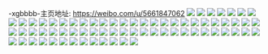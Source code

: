 -xgbbbb-主页地址: https://weibo.com/u/5661847062 
![](https://wx4.sinaimg.cn/mw2000/006bax3Ugy1h922v7bsxaj30u0140wjl.jpg) 
![](https://wx4.sinaimg.cn/mw2000/006bax3Ugy1h922v5upk6j30u0140k0t.jpg) 
![](https://wx4.sinaimg.cn/mw2000/006bax3Ugy1h922v49eovj30u01407c6.jpg) 
![](https://wx4.sinaimg.cn/mw2000/006bax3Ugy1h922v6jy3cj30u0140do8.jpg) 
![](https://wx4.sinaimg.cn/mw2000/006bax3Ugy1h922v3mxi9j30u0140n5a.jpg) 
![](https://wx4.sinaimg.cn/mw2000/006bax3Ugy1h922v82h9mj30u014046h.jpg) 
![](https://wx4.sinaimg.cn/mw2000/006bax3Ugy1h8gqq3sb8uj31400u0q7n.jpg) 
![](https://wx4.sinaimg.cn/mw2000/006bax3Ugy1h897bqdwt3j30u0140dkk.jpg) 
![](https://wx4.sinaimg.cn/mw2000/006bax3Ugy1h897brt6wcj30u0140wj3.jpg) 
![](https://wx4.sinaimg.cn/mw2000/006bax3Ugy1h82jpaxdioj30u00u0afc.jpg) 
![](https://wx4.sinaimg.cn/mw2000/006bax3Ugy1h82jo27defj30u00u0wje.jpg) 
![](https://wx4.sinaimg.cn/mw2000/006bax3Ugy1h82jo2ulvxj30u00u0af1.jpg) 
![](https://wx4.sinaimg.cn/mw2000/006bax3Ugy1h82jo3n7bqj30u00u0wjh.jpg) 
![](https://wx4.sinaimg.cn/mw2000/006bax3Ugy1h7rnxcazv6j30u01400zx.jpg) 
![](https://wx4.sinaimg.cn/mw2000/006bax3Ugy1h7rnxbktvuj30u01407bb.jpg) 
![](https://wx4.sinaimg.cn/mw2000/006bax3Ugy1h7rnxc02ulj30u0140q9s.jpg) 
![](https://wx4.sinaimg.cn/mw2000/006bax3Ugy1h7on5ctioij30u0140q8u.jpg) 
![](https://wx4.sinaimg.cn/mw2000/006bax3Ugy1h7on5db3vlj30u0140440.jpg) 
![](https://wx4.sinaimg.cn/mw2000/006bax3Ugy1h7on5dttsmj30u0140q7u.jpg) 
![](https://wx4.sinaimg.cn/mw2000/006bax3Ugy1h7on5ecd6gj30u0140tga.jpg) 
![](https://wx4.sinaimg.cn/mw2000/006bax3Ugy1h7on5c9s5gj30u0140jzd.jpg) 
![](https://wx4.sinaimg.cn/mw2000/006bax3Ugy1h7on5ewflyj30u0140n6r.jpg) 
![](https://wx4.sinaimg.cn/mw2000/006bax3Ugy1h77k6yebptj30u01403z1.jpg) 
![](https://wx4.sinaimg.cn/mw2000/006bax3Ugy1h6vbqv0gabj30cn0gv0tr.jpg) 
![](https://wx4.sinaimg.cn/mw2000/006bax3Ugy1h6vbquqkaoj30u014041s.jpg) 
![](https://wx4.sinaimg.cn/mw2000/006bax3Ugy1h6qbb9szesj30u0140jvh.jpg) 
![](https://wx4.sinaimg.cn/mw2000/006bax3Ugy1h6qbbeydjcj31400u0n59.jpg) 
![](https://wx4.sinaimg.cn/mw2000/006bax3Ugy1h6qbbg80e2j31400u0dnt.jpg) 
![](https://wx4.sinaimg.cn/mw2000/006bax3Ugy1h6qbbhgicpj31400u0dnu.jpg) 
![](https://wx4.sinaimg.cn/mw2000/006bax3Ugy1h6qbcgidc4j30u014042f.jpg) 
![](https://wx4.sinaimg.cn/mw2000/006bax3Ugy1h62v4bl1t9j30u0140jw1.jpg) 
![](https://wx4.sinaimg.cn/mw2000/006bax3Ugy1h62v4cca30j30u01400x9.jpg) 
![](https://wx4.sinaimg.cn/mw2000/006bax3Ugy1h62v4ht5irj30u0140154.jpg) 
![](https://wx4.sinaimg.cn/mw2000/006bax3Ugy1h62v4av3kvj30u014044m.jpg) 
![](https://wx4.sinaimg.cn/mw2000/006bax3Ugy1h62v4dwcjsj30u01400yr.jpg) 
![](https://wx4.sinaimg.cn/mw2000/006bax3Ugy1h62v4d8on0j30u0140dpl.jpg) 
![](https://wx4.sinaimg.cn/mw2000/006bax3Ugy1h62v4f765mj30u0140n72.jpg) 
![](https://wx4.sinaimg.cn/mw2000/006bax3Ugy1h62v4elbdqj30u0140akp.jpg) 
![](https://wx4.sinaimg.cn/mw2000/006bax3Ugy1h62v4id5m7j30u0140q95.jpg) 
![](https://wx4.sinaimg.cn/mw2000/006bax3Ugy1h62v4iz8l2j30u0140wle.jpg) 
![](https://wx4.sinaimg.cn/mw2000/006bax3Ugy1h62v4jwcnzj30u0140tmf.jpg) 
![](https://wx4.sinaimg.cn/mw2000/006bax3Ugy1h62v4gjw1wj30u0140gxu.jpg) 
![](https://wx4.sinaimg.cn/mw2000/006bax3Ugy1h5y4lr6cyej30u01407ap.jpg) 
![](https://wx4.sinaimg.cn/mw2000/006bax3Ugy1h5y4lqjvetj30u01400za.jpg) 
![](https://wx4.sinaimg.cn/mw2000/006bax3Ugy1h5y4lrm8mwj30u0140wkj.jpg) 
![](https://wx4.sinaimg.cn/mw2000/006bax3Ugy1h5y4ls0yx7j30u014047h.jpg) 
![](https://wx4.sinaimg.cn/mw2000/006bax3Ugy1h5y4lsjyevj30u01407e1.jpg) 
![](https://wx4.sinaimg.cn/mw2000/006bax3Ugy1h5y4lsxsybj30u0140q93.jpg) 
![](https://wx4.sinaimg.cn/mw2000/006bax3Ugy1h5sm26v2fqj30u01400zd.jpg) 
![](https://wx4.sinaimg.cn/mw2000/006bax3Ugy1h5sm27tjxnj31400u011j.jpg) 
![](https://wx4.sinaimg.cn/mw2000/006bax3Uly1h5beng2ps2j30wi1yctf1.jpg) 
![](https://wx4.sinaimg.cn/mw2000/006bax3Uly1h5a8qjhjpcj31400u0gti.jpg) 
![](https://wx4.sinaimg.cn/mw2000/006bax3Uly1h5ao11j8k7j31400u07ag.jpg) 
![](https://wx4.sinaimg.cn/mw2000/006bax3Uly1h5ao1006hgj30n00sw41j.jpg) 
![](https://wx4.sinaimg.cn/mw2000/006bax3Uly1h5aoki7zp4j30u01syn5z.jpg) 
![](https://wx4.sinaimg.cn/mw2000/006bax3Uly1h5aokj2ykvj30u0140k14.jpg) 
![](https://wx4.sinaimg.cn/mw2000/006bax3Uly1h5aojjl9ssj31hc0u0k13.jpg) 
![](https://wx4.sinaimg.cn/mw2000/006bax3Uly1h4yr7olboqj30u0140115.jpg) 
![](https://wx4.sinaimg.cn/mw2000/006bax3Uly1h4yr7oxynzj30u0140wo8.jpg) 
![](https://wx4.sinaimg.cn/mw2000/006bax3Uly1h4wf8eqn85j31400u0gw8.jpg) 
![](https://wx4.sinaimg.cn/mw2000/006bax3Uly1h4spmlvvs9j30u0140aiv.jpg) 
![](https://wx4.sinaimg.cn/mw2000/006bax3Uly1h4spmm4a9mj30u014047z.jpg) 
![](https://wx4.sinaimg.cn/mw2000/006bax3Uly1h4spmlmouij30u0140443.jpg) 
![](https://wx4.sinaimg.cn/mw2000/006bax3Uly1h4spmlb0tbj30u0140dkv.jpg) 
![](https://wx4.sinaimg.cn/mw2000/006bax3Uly1h466vskkwmj30u011043p.jpg) 
![](https://wx4.sinaimg.cn/mw2000/006bax3Uly1h466vrtfc1j30u00xi795.jpg) 
![](https://wx4.sinaimg.cn/mw2000/006bax3Uly1h466vtm8lcj30u0140dll.jpg) 
![](https://wx4.sinaimg.cn/mw2000/006bax3Ugy1h3lkk2gztxj30u0191akn.jpg) 
![](https://wx4.sinaimg.cn/mw2000/006bax3Ugy1h3lkkhsot5j30u0191gww.jpg) 
![](https://wx4.sinaimg.cn/mw2000/006bax3Ugy1h3lkk56zsoj31910u0ajy.jpg) 

